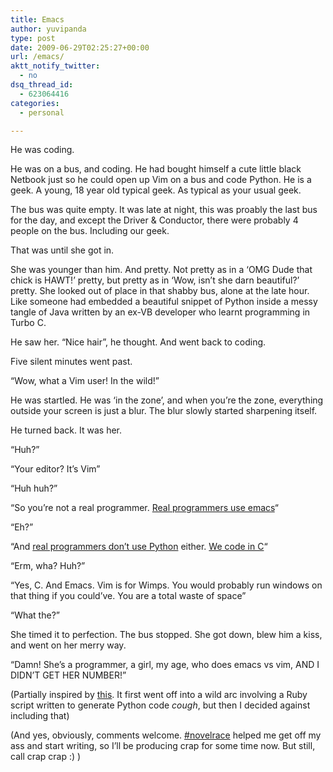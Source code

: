 ```yaml
---
title: Emacs
author: yuvipanda
type: post
date: 2009-06-29T02:25:27+00:00
url: /emacs/
aktt_notify_twitter:
  - no
dsq_thread_id:
  - 623064416
categories:
  - personal

---
```

He was coding.

He was on a bus, and coding. He had bought himself a cute little black Netbook just so he could open up Vim on a bus and code Python. He is a geek. A young, 18 year old typical geek. As typical as your usual geek.

The bus was quite empty. It was late at night, this was proably the last bus for the day, and except the Driver & Conductor, there were probably 4 people on the bus. Including our geek.

That was until she got in. 

She was younger than him. And pretty. Not pretty as in a &#8216;OMG Dude that chick is HAWT!&#8217; pretty, but pretty as in &#8216;Wow, isn&#8217;t she darn beautiful?&#8217; pretty. She looked out of place in that shabby bus, alone at the late hour. Like someone had embedded a beautiful snippet of Python inside a messy tangle of Java written by an ex-VB developer who learnt programming in Turbo C. 

He saw her. &#8220;Nice hair&#8221;, he thought. And went back to coding. 

Five silent minutes went past. 

&#8220;Wow, what a Vim user! In the wild!&#8221;

He was startled. He was &#8216;in the zone&#8217;, and when you&#8217;re the zone, everything outside your screen is just a blur. The blur slowly started sharpening itself.

He turned back. It was her. 

&#8220;Huh?&#8221; 

&#8220;Your editor? It&#8217;s Vim&#8221;

&#8220;Huh huh?&#8221;

&#8220;So you&#8217;re not a real programmer. [Real programmers use emacs][1]&#8220;

&#8220;Eh?&#8221;

&#8220;And [real programmers don&#8217;t use Python][2] either. [We code in C][3]&#8220;

&#8220;Erm, wha? Huh?&#8221;

&#8220;Yes, C. And Emacs. Vim is for Wimps. You would probably run windows on that thing if you could&#8217;ve. You are a total waste of space&#8221;

&#8220;What the?&#8221;

She timed it to perfection. The bus stopped. She got down, blew him a kiss, and went on her merry way.

&#8220;Damn! She&#8217;s a programmer, a girl, my age, who does emacs vs vim, AND I DIDN&#8217;T GET HER NUMBER!&#8221;

(Partially inspired by [this][4]. It first went off into a wild arc involving a Ruby script written to generate Python code _cough_, but then I decided against including that)

(And yes, obviously, comments welcome. [#novelrace][5] helped me get off my ass and start writing, so I&#8217;ll be producing crap for some time now. But still, call crap crap :) )

 [1]: http://www.xkcd.net/378/
 [2]: http://bit.ly/realprogrammerspython
 [3]: http://www.ericsink.com/entries/c_morse_code.html
 [4]: http://xkcd.com/377/
 [5]: http://novelrace.in